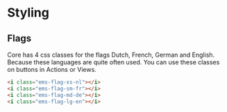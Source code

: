 # Styling

## Flags

Core has 4 css classes for the flags Dutch, French, German and English. 
Because these languages are quite often used. You can use these classes on buttons in Actions or Views.

```html
<i class="ems-flag-xs-nl"></i>
<i class="ems-flag-sm-fr"></i>
<i class="ems-flag-md-de"></i>
<i class="ems-flag-lg-en"></i>
```